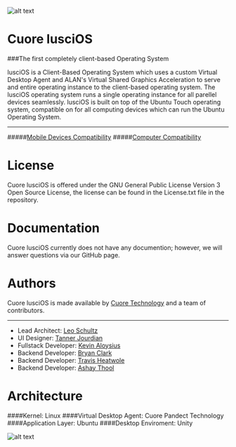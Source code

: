![alt text](http://cuore.io/img/front/OS-logo-slide.png "Cuore lusciOS Logo")

Cuore lusciOS
===========

###The first completely client-based Operating System

lusciOS is a Client-Based Operating System which uses a custom Virtual Desktop Agent and ALAN's Virtual Shared Graphics Acceleration to serve and entire operating instance to the client-based operating system. The lusciOS operating system runs a single operating instance for all parellel devices seamlessly. lusciOS is built on top of the Ubuntu Touch operating system, compatible on for all computing devices which can run the Ubuntu Operating System.

-----------------------

#####[Mobile Devices Compatibility](https://wiki.ubuntu.com/Touch/Devices)
#####[Computer Compatibility](http://www.ubuntu.com/certification/desktop)

License
===========

Cuore lusciOS is offered under the GNU General Public License Version 3 Open Source License, the license can be found in the License.txt file in the repository.

Documentation
===========

Cuore lusciOS currently does not have any documention; however, we will answer questions via our GitHub page.

Authors
===========

Cuore lusciOS is made available by [Cuore Technology](http://cuore.io) and a team of contributors.

-----------------------

*   Lead Architect: [Leo Schultz](https://github.com/Leeboy6610)
*   UI Designer: [Tanner Jourdian](https://github.com/)
*   Fullstack Developer: [Kevin Aloysius](https://github.com/kevinaloys)
*   Backend Developer: [Bryan Clark](https://github.com/BryanDClark)
*   Backend Developer: [Travis Heatwole](https://github.com/heatwole)
*   Backend Developer: [Ashay Thool](https://github.com/)


Architecture
===========

####Kernel: Linux
####Virtual Desktop Agent: Cuore Pandect Technology
####Application Layer: Ubuntu
####Desktop Enviroment: Unity

![alt text](http://design.ubuntu.com/wp-content/uploads/logo-ubuntu_st_no%C2%AE-black-hex.png "Ubuntu Logo")
